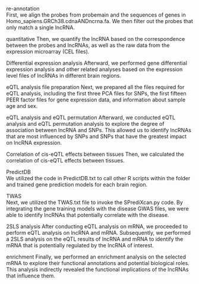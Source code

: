 re-annotation  
First, we align the probes from probemain and the sequences of genes in Homo_sapiens.GRCh38.cdnaANDncrna.fa. We then filter out the probes that only match a single lncRNA.  
  
quantitative 
Then, we quantify the lncRNA based on the correspondence between the probes and lncRNAs, as well as the raw data from the expression microarray (CEL files).  
  
Differential expression analysis 
Afterward, we performed gene differential expression analysis and other related analyses based on the expression level files of lncRNAs in different brain regions.  
  
eQTL analysis file preparation 
Next, we prepared all the files required for eQTL analysis, including the first three PCA files for SNPs, the first fifteen PEER factor files for gene expression data, and information about sample age and sex.
  
eQTL analysis and eQTL permutation 
Afterward, we conducted eQTL analysis and eQTL permutation analysis to explore the degree of association between lncRNA and SNPs. This allowed us to identify lncRNAs that are most influenced by SNPs and SNPs that have the greatest impact on lncRNA expression.  
  
Correlation of cis-eQTL effects between tissues 
Then, we calculated the correlation of cis-eQTL effects between tissues.  
  
PredictDB  
We utilized the code in PredictDB.txt to call other R scripts within the folder and trained gene prediction models for each brain region.  
  
TWAS  
Next, we utilized the TWAS.txt file to invoke the SPrediXcan.py code. By integrating the gene training models with the disease GWAS files, we were able to identify lncRNAs that potentially correlate with the disease.  
  
2SLS analysis
After conducting eQTL analysis on mRNA, we proceeded to perform eQTL analysis on lncRNA and mRNA. Subsequently, we performed a 2SLS analysis on the eQTL results of lncRNA and mRNA to identify the mRNA that is potentially regulated by the lncRNA of interest.  
  
enrichment
Finally, we performed an enrichment analysis on the selected mRNA to explore their functional annotations and potential biological roles. This analysis indirectly revealed the functional implications of the lncRNAs that influence them.  



